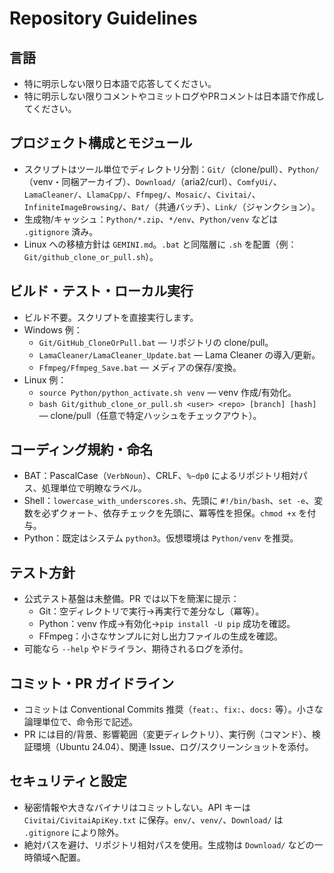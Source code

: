# Repository Guidelines

## 言語
- 特に明示しない限り日本語で応答してください。
- 特に明示しない限りコメントやコミットログやPRコメントは日本語で作成してください。

## プロジェクト構成とモジュール
- スクリプトはツール単位でディレクトリ分割：`Git/`（clone/pull）、`Python/`（venv・同梱アーカイブ）、`Download/`（aria2/curl）、`ComfyUi/`、`LamaCleaner/`、`LlamaCpp/`、`Ffmpeg/`、`Mosaic/`、`Civitai/`、`InfiniteImageBrowsing/`、`Bat/`（共通バッチ）、`Link/`（ジャンクション）。
- 生成物/キャッシュ：`Python/*.zip`、`*/env`、`Python/venv` などは `.gitignore` 済み。
- Linux への移植方針は `GEMINI.md`。`.bat` と同階層に `.sh` を配置（例：`Git/github_clone_or_pull.sh`）。

## ビルド・テスト・ローカル実行
- ビルド不要。スクリプトを直接実行します。
- Windows 例：
  - `Git/GitHub_CloneOrPull.bat` — リポジトリの clone/pull。
  - `LamaCleaner/LamaCleaner_Update.bat` — Lama Cleaner の導入/更新。
  - `Ffmpeg/Ffmpeg_Save.bat` — メディアの保存/変換。
- Linux 例：
  - `source Python/python_activate.sh venv` — venv 作成/有効化。
  - `bash Git/github_clone_or_pull.sh <user> <repo> [branch] [hash]` — clone/pull（任意で特定ハッシュをチェックアウト）。

## コーディング規約・命名
- BAT：PascalCase（`VerbNoun`）、CRLF、`%~dp0` によるリポジトリ相対パス、処理単位で明瞭なラベル。
- Shell：`lowercase_with_underscores.sh`、先頭に `#!/bin/bash`、`set -e`、変数を必ずクォート、依存チェックを先頭に、冪等性を担保。`chmod +x` を付与。
- Python：既定はシステム `python3`。仮想環境は `Python/venv` を推奨。

## テスト方針
- 公式テスト基盤は未整備。PR では以下を簡潔に提示：
  - Git：空ディレクトリで実行→再実行で差分なし（冪等）。
  - Python：venv 作成→有効化→`pip install -U pip` 成功を確認。
  - FFmpeg：小さなサンプルに対し出力ファイルの生成を確認。
- 可能なら `--help` やドライラン、期待されるログを添付。

## コミット・PR ガイドライン
- コミットは Conventional Commits 推奨（`feat:`、`fix:`、`docs:` 等）。小さな論理単位で、命令形で記述。
- PR には目的/背景、影響範囲（変更ディレクトリ）、実行例（コマンド）、検証環境（Ubuntu 24.04）、関連 Issue、ログ/スクリーンショットを添付。

## セキュリティと設定
- 秘密情報や大きなバイナリはコミットしない。API キーは `Civitai/CivitaiApiKey.txt` に保存。`env/`、`venv/`、`Download/` は `.gitignore` により除外。
- 絶対パスを避け、リポジトリ相対パスを使用。生成物は `Download/` などの一時領域へ配置。
